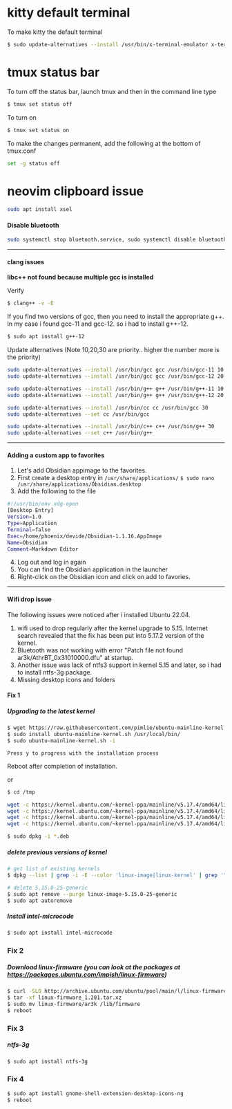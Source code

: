 # kitty default terminal
To make kitty the default terminal 
```bash
$ sudo update-alternatives --install /usr/bin/x-terminal-emulator x-terminal-emulator /home/narayan/.local/kitty.app/bin/kitty 100
```
# tmux status bar 
To turn off the status bar, launch tmux and then in the command line type
```bash
$ tmux set status off
```
To turn on
```bash
$ tmux set status on
```
To make the changes permanent, add the following at the bottom of tmux.conf
```bash
set -g status off
```

# neovim clipboard issue
```bash
sudo apt install xsel
```
#### Disable bluetooth 
```bash
sudo systemctl stop bluetooth.service, sudo systemctl disable bluetooth.service
```

----------
#### clang issues

**libc++ not found because multiple gcc is installed**

Verify 

```bash
$ clang++ -v -E
```

If you find two versions of gcc, then you need to install the appropriate g++. In my case i found gcc-11 and gcc-12.
so i had to install g++-12.

```bash
$ sudo apt install g++-12
```

Update alternatives (Note 10,20,30 are priority.. higher the number more is the priority)

```bash
sudo update-alternatives --install /usr/bin/gcc gcc /usr/bin/gcc-11 10
sudo update-alternatives --install /usr/bin/gcc gcc /usr/bin/gcc-12 20

sudo update-alternatives --install /usr/bin/g++ g++ /usr/bin/g++-11 10
sudo update-alternatives --install /usr/bin/g++ g++ /usr/bin/g++-12 20

sudo update-alternatives --install /usr/bin/cc cc /usr/bin/gcc 30
sudo update-alternatives --set cc /usr/bin/gcc

sudo update-alternatives --install /usr/bin/c++ c++ /usr/bin/g++ 30
sudo update-alternatives --set c++ /usr/bin/g++
```

---
#### Adding a custom app to favorites 

1. Let's add Obsidian appimage to the favorites. 
2. First create a desktop entry in `/usr/share/applications/`
	`$ sudo nano /usr/share/applications/Obsidian.desktop`
3. Add the following to the file
   
```bash
#!/usr/bin/env xdg-open
[Desktop Entry]
Version=1.0
Type=Application
Terminal=false
Exec=/home/phoenix/devide/Obsidian-1.1.16.AppImage
Name=Obsidian
Comment=Markdown Editor
```

4. Log out and log in again
5. You can find the Obsidian application in the launcher 
6. Right-click on the Obsidian icon and click on add to favories. 

------------------------
#### Wifi drop issue

The following issues were noticed after i installed Ubuntu 22.04.

1. wifi used to drop regularly after the kernel upgrade to 5.15. Internet search revealed that the fix has been put into 5.17.2 version of the kernel.
2. Bluetooth was not working with error "Patch file not found ar3k/AthrBT_0x31010000.dfu" at startup.
3. Another issue was lack of ntfs3 support in kernel 5.15 and later, so i had to install ntfs-3g package.
4. Missing desktop icons and folders

#### Fix 1

##### Upgrading to the latest kernel

```bash
$ wget https://raw.githubusercontent.com/pimlie/ubuntu-mainline-kernel.sh/master/ubuntu-mainline-kernel.sh
$ sudo install ubuntu-mainline-kernel.sh /usr/local/bin/
$ sudo ubuntu-mainline-kernel.sh -i
```

`Press y to progress with the installation process`

Reboot after completion of installation.

or

```bash
$ cd /tmp

wget -c https://kernel.ubuntu.com/~kernel-ppa/mainline/v5.17.4/amd64/linux-headers-5.17.4-051704_5.17.4-051704.202204200842_all.deb
wget -c https://kernel.ubuntu.com/~kernel-ppa/mainline/v5.17.4/amd64/linux-headers-5.17.4-051704-generic_5.17.4-051704.202204200842_amd64.deb
wget -c https://kernel.ubuntu.com/~kernel-ppa/mainline/v5.17.4/amd64/linux-image-unsigned-5.17.4-051704-generic_5.17.4-051704.202204200842_amd64.deb
wget -c https://kernel.ubuntu.com/~kernel-ppa/mainline/v5.17.4/amd64/linux-modules-5.17.4-051704-generic_5.17.4-051704.202204200842_amd64.deb

$ sudo dpkg -i *.deb
```

##### delete previous versions of kernel

```bash
# get list of existing kernels
$ dpkg --list | grep -i -E --color 'linux-image|linux-kernel' | grep '^ii'

# delete 5.15.0-25-generic
$ sudo apt remove --purge linux-image-5.15.0-25-generic
$ sudo apt autoremove
```

##### Install intel-microcode

```bash
$ sudo apt install intel-microcode
```

####

### Fix 2

##### Download linux-firmware (you can look at the packages at https://packages.ubuntu.com/impish/linux-firmware)

```bash
$ curl -SLO http://archive.ubuntu.com/ubuntu/pool/main/l/linux-firmware/linux-firmware_1.201.tar.xz
$ tar -xf linux-firmware_1.201.tar.xz
$ sudo mv linux-firmware/ar3k /lib/firmware
$ reboot
```

### Fix 3

##### ntfs-3g

```bash
$ sudo apt install ntfs-3g
```

### Fix 4

```bash
$ sudo apt install gnome-shell-extension-desktop-icons-ng
$ reboot
```
